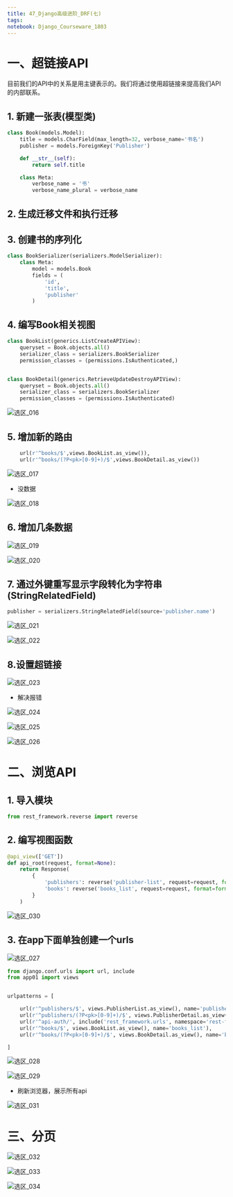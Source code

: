 ```yaml
---
title: 47_Django高级进阶_DRF(七)
tags: 
notebook: Django_Courseware_1803
---
```


# 一、超链接API
目前我们的API中的关系是用主键表示的。我们将通过使用超链接来提高我们API的内部联系。

## 1. 新建一张表(模型类)
```python
class Book(models.Model):
    title = models.CharField(max_length=32, verbose_name='书名')
    publisher = models.ForeignKey('Publisher')

    def __str__(self):
        return self.title

    class Meta:
        verbose_name = '书'
        verbose_name_plural = verbose_name
```
## 2. 生成迁移文件和执行迁移

## 3. 创建书的序列化
```python
class BookSerializer(serializers.ModelSerializer):
    class Meta:
        model = models.Book
        fields = (
            'id',
            'title',
            'publisher'
        )

```
## 4. 编写Book相关视图
```python
class BookList(generics.ListCreateAPIView):
    queryset = Book.objects.all()
    serializer_class = serializers.BookSerializer
    permission_classes = (permissions.IsAuthenticated,)


class BookDetail(generics.RetrieveUpdateDestroyAPIView):
    queryset = Book.objects.all()
    serializer_class = serializers.BookSerializer
    permission_classes = (permissions.IsAuthenticated)
```

![选区_016](https://i.loli.net/2018/08/26/5b82575877238.png)

## 5. 增加新的路由
```python
    url(r'^books/$',views.BookList.as_view()),
    url(r'^books/(?P<pk>[0-9]+)/$',views.BookDetail.as_view())
```
![选区_017](https://i.loli.net/2018/08/26/5b8257df1ed58.png)

- 没数据

![选区_018](https://i.loli.net/2018/08/26/5b8258361a51c.png)

## 6. 增加几条数据
![选区_019](https://i.loli.net/2018/08/26/5b82586d1705d.png)

![选区_020](https://i.loli.net/2018/08/26/5b8258abc7c12.png)

## 7. 通过外键重写显示字段转化为字符串(StringRelatedField)
```python
publisher = serializers.StringRelatedField(source='publisher.name')
```
![选区_021](https://i.loli.net/2018/08/26/5b8259571a0d9.png)

![选区_022](https://i.loli.net/2018/08/26/5b8259d5ef386.png)

## 8.设置超链接
![选区_023](https://i.loli.net/2018/08/26/5b825a18759cc.png)

- 解决报错

![选区_024](https://i.loli.net/2018/08/26/5b825a4b6fc4e.png)

![选区_025](https://i.loli.net/2018/08/26/5b825af61424f.png)

![选区_026](https://i.loli.net/2018/08/26/5b825b3579fc8.png)

# 二、浏览API
## 1. 导入模块
```python
from rest_framework.reverse import reverse
```
## 2. 编写视图函数　
```python
@api_view(['GET'])
def api_root(request, format=None):
    return Response(
        {
            'publishers': reverse('publisher-list', request=request, format=format),
            'books': reverse('books_list', request=request, format=format)
        }
    )
```

![选区_030](https://i.loli.net/2018/08/26/5b825fe68a9fc.png)

## 3. 在app下面单独创建一个urls
![选区_027](https://i.loli.net/2018/08/26/5b825cf1a3682.png)

```python
from django.conf.urls import url, include
from app01 import views


urlpatterns = [

    url(r'^publishers/$', views.PublisherList.as_view(), name='publisher-list'),
    url(r'^publishers/(?P<pk>[0-9]+)/$', views.PublisherDetail.as_view(), name='publisher-detail'),
    url(r'^api-auth/', include('rest_framework.urls', namespace='rest-framework')),
    url(r'^books/$', views.BookList.as_view(), name='books_list'),
    url(r'^books/(?P<pk>[0-9]+)/$', views.BookDetail.as_view(), name='books-detail')

]


```

![选区_028](https://i.loli.net/2018/08/26/5b825e963782a.png)

![选区_029](https://i.loli.net/2018/08/26/5b825eeca402e.png)

- 刷新浏览器，展示所有api

![选区_031](https://i.loli.net/2018/08/26/5b82602aaf128.png)

# 三、分页
![选区_032](https://i.loli.net/2018/08/26/5b8260b341eee.png)

![选区_033](https://i.loli.net/2018/08/26/5b8260d207cd2.png)

![选区_034](https://i.loli.net/2018/08/26/5b8260f17943d.png)


